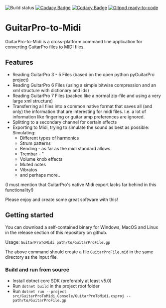 ![Build status](https://github.com/rageagainsthepc/GuitarPro-to-Midi/actions/workflows/build.yml/badge.svg)
[![Codacy Badge](https://app.codacy.com/project/badge/Grade/cf3eccd35e954adb8489ad35d1bf5e9d)](https://www.codacy.com/gh/rageagainsthepc/GuitarPro-to-Midi/dashboard?utm_source=github.com&amp;utm_medium=referral&amp;utm_content=rageagainsthepc/GuitarPro-to-Midi&amp;utm_campaign=Badge_Grade)
[![Codacy Badge](https://app.codacy.com/project/badge/Coverage/cf3eccd35e954adb8489ad35d1bf5e9d)](https://www.codacy.com/gh/rageagainsthepc/GuitarPro-to-Midi/dashboard?utm_source=github.com&utm_medium=referral&utm_content=rageagainsthepc/GuitarPro-to-Midi&utm_campaign=Badge_Coverage)
[![Gitpod ready-to-code](https://img.shields.io/badge/Gitpod-ready--to--code-blue?logo=gitpod)](https://gitpod.io/#https://github.com/rageagainsthepc/GuitarPro-to-Midi)

# GuitarPro-to-Midi

GuitarPro-to-Midi is a cross-platform command line application for converting GuitarPro files to MIDI files.

## Features

- Reading GuitarPro 3 - 5 Files (based on the open python pyGuitarPro project)
- Reading GuitarPro 6 Files (using a simple bitwise compression and an xml structure with dictionary and ids)
- Reading GuitarPro 7 Files (packed like a normal zip-file and using a very large xml structure)
- Transferring all files into a common native format that saves all (and only) the information that are interesting for midi files. I.e. a lot of information like fingering or guitar amp preferences are ignored.
- Splitting to a secondary channel for certain effects
- Exporting to Midi, trying to simulate the sound as best as possible:
  Simulating:
    - Different types of harmonics
    - Strum patterns
    - Bending - as far as the midi standard allows
    - Trembar - "
    - Volume knob effects
    - Muted notes
    - Vibratos
    - and perhaps more..
 
 (I must mention that GuitarPro's native Midi export lacks far behind in this functionality!)
    
 Please enjoy and create some great software with this!

## Getting started

You can download a self-contained binary for Windows, MacOS and Linux in the release
section of this repository on github.

Usage: `GuitarProToMidi path/to/GuitarProFile.gp`

The above command should create a file `GuitarProFile.mid` in the same directory as
the input file.

### Build and run from source

- Install dotnet core SDK (preferably at least v5.0)
- Run `dotnet build` in the project root folder
- Run `dotnet run --project src/GuitarProToMidi.Console/GuitarProToMidi.csproj -- path/to/GuitarProFile.gp`
